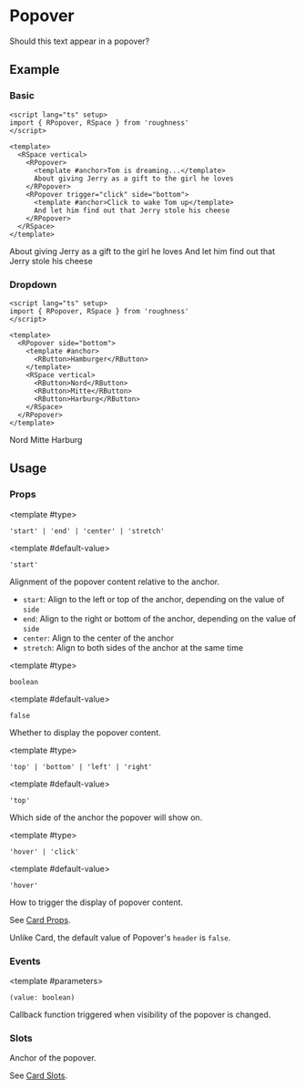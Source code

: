 <script lang="ts" setup>
import { RButton, RDetails, RPopover, RSpace, RTable } from 'roughness'
</script>

# Popover

Should this text appear in a popover?

## Example

### Basic

<RDetails>
  <template #summary>Show Code</template>

```vue
<script lang="ts" setup>
import { RPopover, RSpace } from 'roughness'
</script>

<template>
  <RSpace vertical>
    <RPopover>
      <template #anchor>Tom is dreaming...</template>
      About giving Jerry as a gift to the girl he loves
    </RPopover>
    <RPopover trigger="click" side="bottom">
      <template #anchor>Click to wake Tom up</template>
      And let him find out that Jerry stole his cheese
    </RPopover>
  </RSpace>
</template>
```

</RDetails>

<RSpace vertical>
  <RPopover>
    <template #anchor>Tom is dreaming...</template>
    About giving Jerry as a gift to the girl he loves
  </RPopover>
  <RPopover trigger="click" side="bottom">
    <template #anchor>Click to wake Tom up</template>
    And let him find out that Jerry stole his cheese
  </RPopover>
</RSpace>

### Dropdown

<RDetails>
  <template #summary>Show Code</template>

```vue
<script lang="ts" setup>
import { RPopover, RSpace } from 'roughness'
</script>

<template>
  <RPopover side="bottom">
    <template #anchor>
      <RButton>Hamburger</RButton>
    </template>
    <RSpace vertical>
      <RButton>Nord</RButton>
      <RButton>Mitte</RButton>
      <RButton>Harburg</RButton>
    </RSpace>
  </RPopover>
</template>
```

</RDetails>

<RPopover side="bottom">
  <template #anchor>
    <RButton>Hamburger</RButton>
  </template>
  <RSpace vertical>
    <RButton>Nord</RButton>
    <RButton>Mitte</RButton>
    <RButton>Harburg</RButton>
  </RSpace>
</RPopover>

## Usage

### Props

<RPropsTable>

  <RProp name="align">

  <template #type>

  `'start' | 'end' | 'center' | 'stretch'`

  </template>

  <template #default-value>

  `'start'`

  </template>

  Alignment of the popover content relative to the anchor.

  - `start`: Align to the left or top of the anchor, depending on the value of `side`
  - `end`: Align to the right or bottom of the anchor, depending on the value of `side`
  - `center`: Align to the center of the anchor
  - `stretch`: Align to both sides of the anchor at the same time

  </RProp>

  <RProp name="open">

  <template #type>

  `boolean`

  </template>

  <template #default-value>

  `false`

  </template>

  Whether to display the popover content.

  </RProp>

  <RProp name="side">

  <template #type>

  `'top' | 'bottom' | 'left' | 'right'`

  </template>

  <template #default-value>

  `'top'`

  </template>

  Which side of the anchor the popover will show on.

  </RProp>

  <RProp name="trigger">

  <template #type>

  `'hover' | 'click'`

  </template>

  <template #default-value>

  `'hover'`

  </template>

  How to trigger the display of popover content.

  </RProp>

  <RProp name="...">

  See [Card Props](/components/card#props).

  Unlike Card, the default value of Popover's `header` is `false`.

  </RProp>

</RPropsTable>

### Events

<REventsTable>

  <REvent name="update:open">

  <template #parameters>

  `(value: boolean)`

  </template>

  Callback function triggered when visibility of the popover is changed.

  </REvent>

</REventsTable>

### Slots

<RSlotsTable>

  <RSlot name="anchor">
    Anchor of the popover.
  </RSlot>

  <RSlot name="...">

  See [Card Slots](/components/card#slots).

  </RSlot>

</RSlotsTable>
